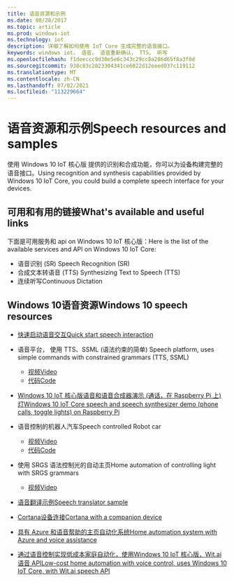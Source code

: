 ```yaml
---
title: 语音资源和示例
ms.date: 08/28/2017
ms.topic: article
ms.prod: windows-iot
ms.technology: iot
description: 详细了解如何使用 IoT Core 生成完整的语音接口。
keywords: windows iot， 语音， 语音重新确认， TTS， 听写
ms.openlocfilehash: f1deeccc9d30e5e6c343c29cc8a286d65f8a3f0d
ms.sourcegitcommit: 938c83c2823304341ce6022d12eeed037c119112
ms.translationtype: MT
ms.contentlocale: zh-CN
ms.lasthandoff: 07/02/2021
ms.locfileid: "113229664"
---
```

# <a name="speech-resources-and-samples"></a><span data-ttu-id="69eff-104">语音资源和示例</span><span class="sxs-lookup"><span data-stu-id="69eff-104">Speech resources and samples</span></span>

<span data-ttu-id="69eff-105">使用 Windows 10 IoT 核心版 提供的识别和合成功能，你可以为设备构建完整的语音接口。</span><span class="sxs-lookup"><span data-stu-id="69eff-105">Using recognition and synthesis capabilities provided by Windows 10 IoT Core, you could build a complete speech interface for your devices.</span></span>

## <a name="whats-available-and-useful-links"></a><span data-ttu-id="69eff-106">可用和有用的链接</span><span class="sxs-lookup"><span data-stu-id="69eff-106">What's available and useful links</span></span>

<span data-ttu-id="69eff-107">下面是可用服务和 api on Windows 10 IoT 核心版：</span><span class="sxs-lookup"><span data-stu-id="69eff-107">Here is the list of the available services and API on Windows 10 IoT Core:</span></span>

* <span data-ttu-id="69eff-108">语音识别 (SR) </span><span class="sxs-lookup"><span data-stu-id="69eff-108">Speech Recognition (SR)</span></span>
* <span data-ttu-id="69eff-109">合成文本转语音 (TTS) </span><span class="sxs-lookup"><span data-stu-id="69eff-109">Synthesizing Text to Speech (TTS)</span></span>
* <span data-ttu-id="69eff-110">连续听写</span><span class="sxs-lookup"><span data-stu-id="69eff-110">Continuous Dictation</span></span>

## <a name="windows-10-speech-resources"></a><span data-ttu-id="69eff-111">Windows 10语音资源</span><span class="sxs-lookup"><span data-stu-id="69eff-111">Windows 10 speech resources</span></span>

* [<span data-ttu-id="69eff-112">快速启动语音交互</span><span class="sxs-lookup"><span data-stu-id="69eff-112">Quick start speech interaction</span></span>](https://msdn.microsoft.com/library/windows/apps/xaml/dn630426.aspx)

* <span data-ttu-id="69eff-113">语音平台， 使用 TTS、SSML (语法约束的简单) </span><span class="sxs-lookup"><span data-stu-id="69eff-113">Speech platform, uses simple commands with constrained grammars (TTS, SSML)</span></span>
  * [<span data-ttu-id="69eff-114">视频</span><span class="sxs-lookup"><span data-stu-id="69eff-114">Video</span></span>](https://www.youtube.com/watch?v=GiDvBhfNnjU) 
  * [<span data-ttu-id="69eff-115">代码</span><span class="sxs-lookup"><span data-stu-id="69eff-115">Code</span></span>](https://github.com/Microsoft/Windows-universal-samples/tree/master/Samples/SpeechRecognitionAndSynthesis) 

* [<span data-ttu-id="69eff-116">Windows 10 IoT 核心版语音和语音合成器演示 (通话，在 Raspberry Pi 上) 灯</span><span class="sxs-lookup"><span data-stu-id="69eff-116">Windows 10 IoT Core speech and speech synthesizer demo (phone calls, toggle lights) on Raspberry Pi</span></span>](https://www.youtube.com/watch?v=HstKdcP9XRA)

* <span data-ttu-id="69eff-117">语音控制的机器人汽车</span><span class="sxs-lookup"><span data-stu-id="69eff-117">Speech controlled Robot car</span></span> 
  * [<span data-ttu-id="69eff-118">视频</span><span class="sxs-lookup"><span data-stu-id="69eff-118">Video</span></span>](https://www.youtube.com/watch?v=vxUOTgechd4) 
  * [<span data-ttu-id="69eff-119">代码</span><span class="sxs-lookup"><span data-stu-id="69eff-119">Code</span></span>](https://www.hackster.io/AnuragVasanwala/speech-controlled-robot-49744c)

* <span data-ttu-id="69eff-120">使用 SRGS 语法控制光的自动主页</span><span class="sxs-lookup"><span data-stu-id="69eff-120">Home automation of controlling light with SRGS grammars</span></span> 
  * [<span data-ttu-id="69eff-121">视频</span><span class="sxs-lookup"><span data-stu-id="69eff-121">Video</span></span>](https://www.youtube.com/watch?v=MN18Uo_063g)

* [<span data-ttu-id="69eff-122">语音翻译示例</span><span class="sxs-lookup"><span data-stu-id="69eff-122">Speech translator sample</span></span>](https://developer.microsoft.com/en-us/windows/iot/samples/speechtranslator)

* [<span data-ttu-id="69eff-123">Cortana设备连接</span><span class="sxs-lookup"><span data-stu-id="69eff-123">Cortana with a companion device</span></span>](https://microsoft.hackster.io/ada-plasma-1f5c36/windows-iot-device-interactive-with-cortana-046906?ref=platform&ref_id=4087_trending___&offset=16)

* [<span data-ttu-id="69eff-124">具有 Azure 和语音帮助的主页自动化系统</span><span class="sxs-lookup"><span data-stu-id="69eff-124">Home automation system with Azure and voice assistance</span></span>](https://microsoft.hackster.io/rishabhbanga/complete-home-automation-system-with-azure-and-voice-assistance-8aa5fd?ref=search&ref_id=speech&offset=1)

* [<span data-ttu-id="69eff-125">通过语音控制实现低成本家庭自动化，使用Windows 10 IoT 核心版，Wit.ai 语音 API</span><span class="sxs-lookup"><span data-stu-id="69eff-125">Low-cost home automation with voice control, uses Windows 10 IoT Core, with Wit.ai speech API</span></span>](https://microsoft.hackster.io/michael-gillett/dorm-automation-9fed01?ref=search&ref_id=speech&offset=2)
